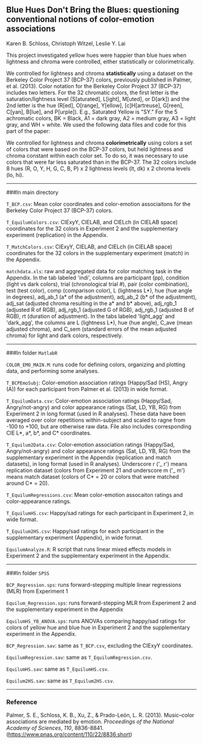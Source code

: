## Blue Hues Don't Bring the Blues: questioning conventional notions of color-emotion associations
Karen B. Schloss, Christoph Witzel, Leslie Y. Lai

This project investigated yellow hues were happier than blue hues when lightness and chroma were controlled, either statistically or colorimetrically. 

We controlled for lightness and chroma **statistically** using a dataset on the Berkeley Color Project 37 (BCP-37) colors, previously published in Palmer, et al. (2013). Color notation for the Berkeley Color Project 37 (BCP-37) includes two letters. For the 32 chromatic colors, the first letter is the saturation/lightness level (S[aturated], L[ight], M[uted], or D[ark]) and the 2nd letter is the hue (R[ed], O[range], Y[ellow], [c]H[artreuse], G[reen], C[yan], B[lue], and P[urple]). E.g., Saturated Yellow is "SY." For the 5 achromatic colors, BK = Black, A1 = dark gray, A2 = medium gray, A3 = light gray, and WH = white. We used the following data files and code for this part of the paper:
 
We controlled for lightness and chroma **colorimetrically** using colors a set of colors that were based on the BCP-37 colors, but held lightness and chroma constant within each color set. To do so, it was necessary to use colors that were far less saturated than in the BCP-37. The 32 colors include 8 hues (R, O, Y, H, G, C, B, P) x 2 lightness levels (lt, dk) x 2 chroma levels (lo, hi). 

 ---
###In main directory

`T_BCP.csv`: Mean color coordinates and color-emotion associaitons for the Berkeley Color Project 37 (BCP-37) colors. 

`T_EquilumColors.csv`: CIExyY, CIELAB, and CIELch (in CIELAB space) coordinates for the 32 colors in Experiment 2 and the supplementary experiment (replication) in the Appendix. 

`T_MatchColors.csv`: CIExyY, CIELAB, and CIELch (in CIELAB space) coordinates for the 32 colors in the supplementary experiment (match) in the Appendix. 

`matchdata.xls`: raw and aggregated data for color matching task in the Appendix. In the tab labeled 'indi', columns are participant (pp), condition (light vs dark colors), trial (chronological trial #), pair (color combination), test (test color), comp (comparison color), L (lightness L*), hue (hue angle in degrees), adj_ab_1 (a* of the adjustment), adj_ab_2 (b* of the adjustment), adj_sat (adjusted chroma resulting in the a* and b* above), adj_rgb_1 (adjusted R of RGB), adj_rgb_1 (adjusted G of RGB), adj_rgb_1 (adjusted B of RGB), rt (duration of adjustment). In the tabs labeled 
'light_agg' and 'dark_agg', the columns are L (lightness L*), hue (hue angle), C_ave (mean adjusted chroma), and C_sem (standard errors of the mean adjusted chroma) for light and dark colors, respectively.
 
 ---
 ###In folder `MatlabR`
 
`COLOR_EMO_MAIN.M`: runs code for defining colors, organizing and plotting data, and performing some analyses.

`T_BCPEmoSubj`: Color-emotion association ratings (Happy/Sad (HS), Angry (A)) for each participant from Palmer et al. (2013) in wide format.

`T_EquilumData.csv`: Color-emotion association ratings (Happy/Sad, Angry/not-angry) and color appearance ratings (Sat, LD, YB, RG) from Experiment 2 in long format (used in R analyses). These data have been averaged over color repetitions within-subject and scaled to ragne from -100 to +100, but are otherwise raw data. File also includes corresponding CIE L*, a*, b*, and C* coordinates. 

`T_Equilum2Data.csv`: Color-emotion association ratings (Happy/Sad, Angry/not-angry) and color appearance ratings (Sat, LD, YB, RG) from the supplementary experiment in the Appendix (replication and match datasets), in long format (used in R analyses). Underscore r ('_ r') means replication dataset (colors from Experiment 21 and underscore m ('_ m') means match dataset (colors of C* = 20 or colors that were matched around C* = 20). 

`T_EquilumRegressions.csv`: Mean color-emotion assocaiton ratings and color-appearance ratings. 

`T_EquilumHS.csv`: Happy/sad ratings for each participant in Experiment 2, in wide format.

`T_Equilum2HS.csv`: Happy/sad ratings for each participant in the supplementary experiment (Appendix), in wide format.

`EquilumAnalyze.R`: R script that runs linear mixed effects models in Experiment 2 and the supplementary experiment in the Appendix. 

--- 
 ###In folder `SPSS`
 
`BCP_Regression.sps`: runs forward-stepping multiple linear regressions (MLR) from Experiment 1
 
`Equilum_Regression.sps`: runs forward-stepping MLR from Experiment 2 and the supplementary experiment in the Appendix
 
`EquilumHS_YB_ANOVA.sps`: runs ANOVAs comparing happy/sad ratings for colors of yellow hue and blue hue in Experiment 2 and the supplementary experiment in the Appendix.

`BCP_Regression.sav`: same as `T_BCP.csv`, excluding the CIExyY coordinates.
 
`EquilumRegression.sav`: same as `T_EquilumRegression.csv`.
  
`EquilumHS.sav`: same as `T_EquilumHS.csv`.
  
`Equilum2HS.sav`: same as `T_Equilum2HS.csv`.
   
---

### Reference
Palmer, S. E., Schloss, K. B., Xu, Z., & Prado-León, L. R. (2013). Music–color associations are mediated by emotion. _Proceedings of the National Academy of Sciences_, _110_, 8836-8841. (https://www.pnas.org/content/110/22/8836.short)
